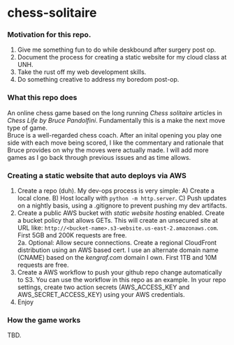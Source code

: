 # chess-solitaire
### Motivation for this repo.
1. Give me something fun to do while deskbound after surgery post op.
2. Document the process for creating a static website for my cloud class at UNH.
3. Take the rust off my web development skills.
4. Do something creative to address my boredom post-op.

### What this repo does
An online chess game based on the long running _Chess solitaire_ articles in _Chess Life by Bruce Pandolfini_. Fundamentally this is a make the next move type of game.  
Bruce is a well-regarded chess coach. After an inital opening you play one side with each move being scored, I like the commentary and rationale that Bruce provides on why the moves were actually made.
I will add more games as I go back through previous issues and as time allows.

### Creating a static website that auto deploys via AWS
1. Create a repo (duh).  My dev-ops process is very simple: A) Create a local clone. B) Host locally with ```python -m http.server```.  C) Push updates on a nightly basis, using a .gitignore to prevent pushing my dev artifacts.
2. Create a public AWS bucket with _static website hosting_ enabled.  Create a bucket policy that allows GETs.  This will create an unsecured site at URL like: ```http://<bucket-name>.s3-website.us-east-2.amazonaws.com```.  First 5GB and 200K requests are free.  
2a. Optional: Allow secure connections. Create a regional CloudFront distribution using an AWS based cert. I use an alternate domain name (CNAME) based on the _kengraf.com_ domain I own. First 1TB and 10M requests are free.  
3. Create a AWS workflow to push your github repo change automatically to S3.  You can use the workflow in this repo as an example.  In your repo settings, create two action secrets (AWS_ACCESS_KEY and AWS_SECRET_ACCESS_KEY) using your AWS credentials.  
4. Enjoy

### How the game works
TBD.

